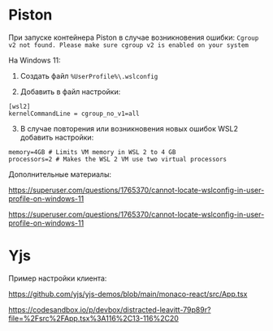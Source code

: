 # Piston

При запуске контейнера Piston в случае возникновения ошибки: `Cgroup v2 not found. Please make sure cgroup v2 is enabled on your system`

На Windows 11:

1. Создать файл `%UserProfile%\.wslconfig`

2. Добавить в файл настройки:

```
[wsl2]
kernelCommandLine = cgroup_no_v1=all
```

3. В случае повторения или возникновения новых ошибок WSL2 добавить настройки:

```
memory=4GB # Limits VM memory in WSL 2 to 4 GB
processors=2 # Makes the WSL 2 VM use two virtual processors
```

Дополнительные материалы:

https://superuser.com/questions/1765370/cannot-locate-wslconfig-in-user-profile-on-windows-11

https://superuser.com/questions/1765370/cannot-locate-wslconfig-in-user-profile-on-windows-11

# Yjs

Пример настройки клиента:

https://github.com/yjs/yjs-demos/blob/main/monaco-react/src/App.tsx

https://codesandbox.io/p/devbox/distracted-leavitt-79p89r?file=%2Fsrc%2FApp.tsx%3A116%2C13-116%2C20
